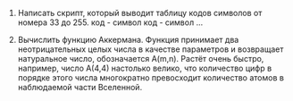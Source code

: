 1. Написать скрипт, который выводит таблицу кодов символов от номера 33 до 255.
код - символ
код - символ
...


2. Вычислить функцию Аккермана. Функция принимает два неотрицательных целых числа в качестве параметров и возвращает натуральное число, обозначается A(m,n). Растёт очень быстро, например, число A(4,4) настолько велико, что количество цифр в порядке этого числа многократно превосходит количество атомов в наблюдаемой части Вселенной.
